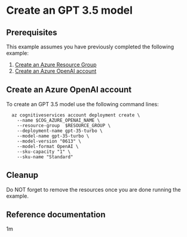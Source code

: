 
# Create an GPT 3.5 model

## Prerequisites

This example assumes you have previously completed the following example:

1. [Create an Azure Resource Group](../../group/create/README.md)
1. [Create an Azure OpenAI account](../create-openai-account/README.md)

## Create an Azure OpenAI account

<!-- workflow.run()

  if [[ -z $REGION ]]; then
    export REGION=eastus
  fi

  -->
<!-- workflow.cron(0 18 * * 4) -->
<!-- workflow.include(../../group/create/README.md) -->
<!-- workflow.include(../create-openai-account/README.md) -->

To create an GPT 3.5 model use the following command lines:

```shell
  az cognitiveservices account deployment create \
    --name $COG_AZURE_OPENAI_NAME \
    --resource-group  $RESOURCE_GROUP \
    --deployment-name gpt-35-turbo \
    --model-name gpt-35-turbo \
    --model-version "0613" \
    --model-format OpenAI \
    --sku-capacity "1" \
    --sku-name "Standard"
```

## Cleanup

<!-- workflow.directOnly()

  export RESULT=$(az cognitiveservices account deployment show --name $COG_AZURE_OPENAI_NAME --deployment-name gpt-35-turbo --resource-group $RESOURCE_GROUP --output tsv --query properties.provisioningState)
  az group delete --name $RESOURCE_GROUP --yes || true
  if [[ "$RESULT" != Succeeded ]]; then
    echo "Azure OpenAI GPT 3.5 model was not created successfully"
    exit 1
  fi

  -->

Do NOT forget to remove the resources once you are done running the example.

## Reference documentation

1m
